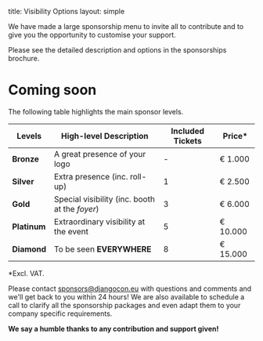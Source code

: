 title: Visibility Options
layout: simple

We have made a large sponsorship menu to invite all to contribute and to give you the opportunity to customise your support.

Please see the detailed description and options in the sponsorships brochure.
# Coming soon
<!-- [<button class="btn">Discover this Sponsorship Brochure (PDF)</button>](/static/docs/djc-sponsorship-brochure.pdf){:target="\_blank"} -->

The following table highlights the main sponsor levels.

| Levels       | High-level Description                         | Included Tickets | Price\*  |
| ------------ | ---------------------------------------------- | ---------------- | -------- |
| **Bronze**   | A great presence of your logo                  | -                | € 1.000  |
| **Silver**   | Extra presence (inc. roll-up)                  | 1                | € 2.500  |
| **Gold**     | Special visibility (inc. booth at the _foyer_) | 3                | € 6.000  |
| **Platinum** | Extraordinary visibility at the event          | 5                | € 10.000 |
| **Diamond**  | To be seen **EVERYWHERE**                      | 8                | € 15.000 |

\*Excl. VAT.

Please contact <a href="mailto:sponsors@djangocon.eu" class="pages-links">sponsors@djangocon.eu</a> with questions and comments and we'll get back to you within 24 hours! We are also available to schedule a call to clarify all the sponsorship packages and even adapt them to your company specific requirements.

**We say a humble thanks to any contribution and support given!**

[//]: # '<div style="position:relative;padding-top:max(60%,326px);height:0;width:100%"><iframe allow="clipboard-write" sandbox="allow-top-navigation allow-top-navigation-by-user-activation allow-downloads allow-scripts allow-same-origin allow-popups allow-modals allow-popups-to-escape-sandbox" allowfullscreen="true" style="position:absolute;border:none;width:100%;height:100%;left:0;right:0;top:0;bottom:0;" src="https://e.issuu.com/embed.html?d=pycon-sponsorship-brochure&hideIssuuLogo=false&pageLayout=singlePage&u=pyconpt"></iframe></div>'

<!--
<object data="/static/docs/djc-sponsorship-brochure.pdf" type="application/pdf" width="100%" height="700px">
    <p>It appears you don't have a PDF plugin for this browser.
        <a href="/static/docs/djc-sponsorship-brochure.pdf">click here to
        download the PDF file instead.</a>
    </p>
</object>
-->
